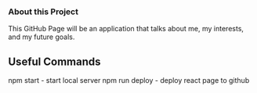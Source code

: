 ### About this Project

This GitHub Page will be an application that talks about me, my interests, and my future goals.

## Useful Commands

npm start - start local server
npm run deploy - deploy react page to github